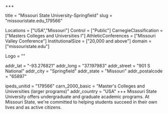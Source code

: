 
+++

title = "Missouri State University-Springfield"
slug = "missouristate.edu_179566"

Locations = ["USA","Missouri"]
Control = ["Public"]
CarnegieClassification = ["Masters Colleges and Universities I"]
AthleticConferences = ["Missouri Valley Conference"]
InstitutionalSize = ["20,000 and above"]
domain = ["missouristate.edu"]

Logo = ""

addr_lat = "-93.276821"
addr_long = "37.197983"
addr_street = "901 S National"
addr_city = "Springfield"
addr_state = "Missouri"
addr_postalcode = "65897"

ipeds_unitid = "179566"
carn_2000_basic = "Master's Colleges and Universities (larger programs)"
addr_country = "USA"
+++
    Missouri State University offers undergraduate and graduate academic programs. At Missouri State, we're committed to helping students succeed in their own lives and as active citizens.
